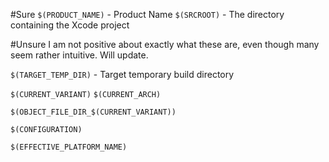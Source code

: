 #Sure
`$(PRODUCT_NAME)` - Product Name
`$(SRCROOT)` - The directory containing the Xcode project

#Unsure
I am not positive about exactly what these are, even though many seem rather intuitive.  Will update.

`$(TARGET_TEMP_DIR)` - Target temporary build directory

`$(CURRENT_VARIANT)`
`$(CURRENT_ARCH)`

`$(OBJECT_FILE_DIR_$(CURRENT_VARIANT))`

`$(CONFIGURATION)`

`$(EFFECTIVE_PLATFORM_NAME)`
